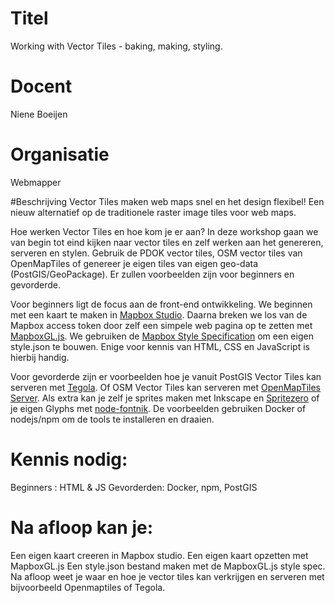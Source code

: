 
# Titel
Working with Vector Tiles - baking, making, styling. 

# Docent
Niene Boeijen

# Organisatie
Webmapper

#Beschrijving
Vector Tiles maken web maps snel en het design flexibel! Een nieuw alternatief op de traditionele raster image tiles voor web maps. 

Hoe werken Vector Tiles en hoe kom je er aan? In deze workshop gaan we van begin tot eind kijken naar vector tiles en zelf werken aan het genereren, serveren en stylen. Gebruik de PDOK vector tiles, OSM vector tiles van OpenMapTiles of genereer je eigen tiles van eigen geo-data (PostGIS/GeoPackage). Er zullen voorbeelden zijn voor beginners en gevorderde.

Voor beginners ligt de focus aan de front-end ontwikkeling. We beginnen met een kaart te maken in [Mapbox Studio](https://www.mapbox.com/studio/). Daarna breken we los van de Mapbox access token door zelf een simpele web pagina op te zetten met [MapboxGL.js](https://www.mapbox.com/mapbox-gl-js/api). We gebruiken de [Mapbox Style Specification](https://www.mapbox.com/mapbox-gl-js/style-spec/) om een eigen style.json te bouwen. Enige voor kennis van HTML, CSS en JavaScript is hierbij handig. 

Voor gevorderde zijn er voorbeelden hoe je vanuit PostGIS Vector Tiles kan serveren met [Tegola](https://github.com/go-spatial/tegola). Of OSM Vector Tiles kan serveren met [OpenMapTiles Server](https://openmaptiles.com/server/). Als extra kan je zelf je sprites maken met Inkscape en  [Spritezero](https://github.com/mapbox/spritezero) of je eigen Glyphs met [node-fontnik](https://github.com/mapbox/node-fontnik). De voorbeelden gebruiken Docker of nodejs/npm om de tools te installeren en draaien. 

# Kennis nodig:
Beginners : HTML & JS
Gevorderden: Docker, npm, PostGIS

# Na afloop kan je:
Een eigen kaart creeren in Mapbox studio. 
Een eigen kaart opzetten met MapboxGL.js 
Een style.json bestand maken met de MapboxGL.js style spec. 
Na afloop weet je waar en hoe je vector tiles kan verkrijgen en serveren met bijvoorbeeld Openmaptiles of Tegola.



